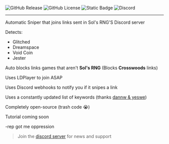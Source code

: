 ![GitHub Release](https://img.shields.io/github/v/release/azulzz/lazy-bum-sniper) ![GitHub License](https://img.shields.io/github/license/azulzz/lazy-bum-sniper) ![Static Badge](https://img.shields.io/badge/auto-sniper-blue) ![Discord](https://img.shields.io/discord/1342682939682717778?logo=discord&logoColor=white&label=discord&color=blue)




---

Automatic Sniper that joins links sent in Sol's RNG'S Discord server

Detects:
  - Glitched
  - Dreamspace
  - Void Coin
  - Jester
  
Auto blocks links games that aren't **Sol's RNG** (Blocks **Crosswoods** links)

Uses LDPlayer to join ASAP

Uses Discord webhooks to notify you if it snipes a link

Uses a constantly updated list of keywords (thanks [dannw & yeswe](https://discord.gg/solsniper))

Completely open-source (trash code 😭)

Tutorial coming soon

-rep got me oppression

> Join the [discord server](https://discord.gg/BVwpd7jwYj) for news and support
